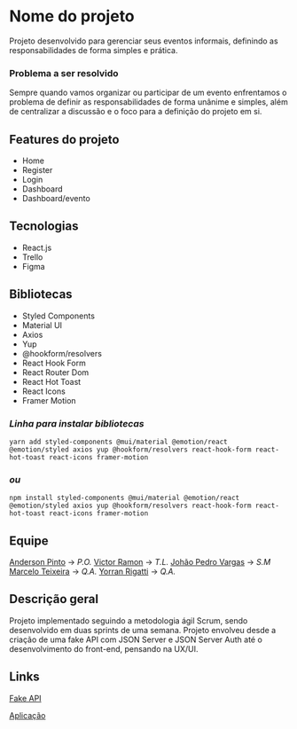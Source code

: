 # Nome do projeto

Projeto desenvolvido para gerenciar seus eventos informais, definindo as responsabilidades de forma simples e prática.

### Problema a ser resolvido

Sempre quando vamos organizar ou participar de um evento enfrentamos o problema de definir as responsabilidades de forma unânime e simples, além de centralizar a discussão e o foco para a definição do projeto em si.

## Features do projeto

- Home
- Register
- Login
- Dashboard
- Dashboard/evento

## Tecnologias

- React.js
- Trello
- Figma

## Bibliotecas

- Styled Components
- Material UI
- Axios
- Yup
- @hookform/resolvers
- React Hook Form
- React Router Dom
- React Hot Toast
- React Icons
- Framer Motion

### _Linha para instalar bibliotecas_

`yarn add styled-components @mui/material @emotion/react @emotion/styled axios yup @hookform/resolvers react-hook-form react-hot-toast react-icons framer-motion`

### <em>ou</em>

`npm install styled-components @mui/material @emotion/react @emotion/styled axios yup @hookform/resolvers react-hook-form react-hot-toast react-icons framer-motion`

## Equipe

[Anderson Pinto](https://github.com/andersonstpinto) -> _*P.O.*_
[Victor Ramon](https://github.com/2victor2) -> _*T.L.*_
[Johão Pedro Vargas](https://github.com/masterjayjay07) -> _*S.M*_
[Marcelo Teixeira](https://github.com/mtmodesti) -> _*Q.A.*_
[Yorran Rigatti](https://github.com/yorranrigatti) -> _*Q.A.*_

## Descrição geral

Projeto implementado seguindo a metodologia ágil Scrum, sendo desenvolvido em duas sprints de uma semana. Projeto envolveu desde a criação de uma fake API com JSON Server e JSON Server Auth até o desenvolvimento do front-end, pensando na UX/UI.

## Links

[Fake API]()

[Aplicação]()
